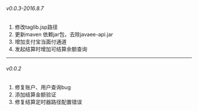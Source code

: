###### v0.0.3-2016.8.7
1. 修改taglib.jsp路径
2. 更新maven 依赖jar包，去除javaee-api.jar
3. 增加支付宝当面付通道
4. 发起结算时增加可结算余额查询
----------------------------------------------------------------------------------

###### v0.0.2
1. 修复账户、用户查询bug
2. 添加结算金额验证
3. 修复结算定时器路径配置错误
